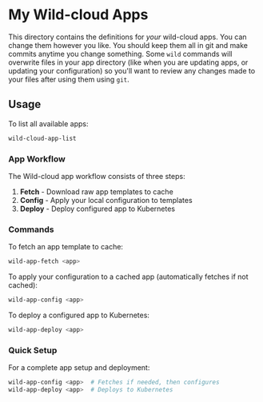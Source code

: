 # My Wild-cloud Apps

This directory contains the definitions for _your_ wild-cloud apps. You can change them however you like. You should keep them all in git and make commits anytime you change something. Some `wild` commands will overwrite files in your app directory (like when you are updating apps, or updating your configuration) so you'll want to review any changes made to your files after using them using `git`.

## Usage

To list all available apps:

```bash
wild-cloud-app-list
```

### App Workflow

The Wild-cloud app workflow consists of three steps:

1. **Fetch** - Download raw app templates to cache
2. **Config** - Apply your local configuration to templates  
3. **Deploy** - Deploy configured app to Kubernetes

### Commands

To fetch an app template to cache:

```bash
wild-app-fetch <app>
```

To apply your configuration to a cached app (automatically fetches if not cached):

```bash
wild-app-config <app>
```

To deploy a configured app to Kubernetes:

```bash
wild-app-deploy <app>
```

### Quick Setup

For a complete app setup and deployment:

```bash
wild-app-config <app>  # Fetches if needed, then configures
wild-app-deploy <app>  # Deploys to Kubernetes
```
